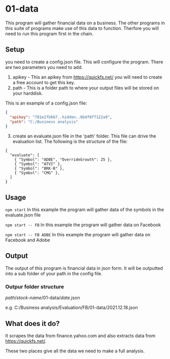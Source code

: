 # 01-data

This program will gather financial data on a business. The other programs in this suite of programs make use of this data to function.
Therfore you will need to run this program first in the chain.

## Setup

you need to create a config.json file. This will configure the program.
There are two parameters you need to add.

1. apikey - This an apikey from https://quickfs.net/ you will need to create a free account to get this key.
2. path - This is a folder path to where your output files will be stored on your harddisk.

This is an example of a config.json file:

```json
{
  "apikey": "781e2fb667..hidden..0b4f0f7122a9",
  "path": "C:/Business analysis"
}
```

3. create an evaluate.json file in the 'path' folder.
   This file can drive the evaluation list. The following is the structure of the file:

```
{
  "evaluate": [
    { "Symbol": "ADBE", "OverrideGrowth": 25 },
    { "Symbol": "ATVI" },
    { "Symbol": "BRK-B" },
    { "Symbol": "CMG" },
  ]
}
```

## Usage

`npm start`
In this example the program will gather data of the symbols in the evaluate.json file

`npm start -- FB`
In this example the program will gather data on Facebook

`npm start -- FB ADBE`
In this example the program will gather data on Facebook and Adobe

## Output

The output of this program is financial data in json form. It will be outputted into a sub folder of your path in the config file.

### Outpur folder structure

_path_/_stock-name_/01-data/_date_.json

e.g.
C:/Business analysis/Evaluation/FB/01-data/2021.12.18.json

## What does it do?

It scrapes the data from finance.yahoo.com and also extracts data from https://quickfs.net/.

These two places give all the data we need to make a full analysis.
